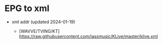 # EPG to xml

* xml addr (updated 2024-01-19)

  - [WAVVE/TVING/KT]
    https://raw.githubusercontent.com/jassmusic/KLive/master/klive.xml

